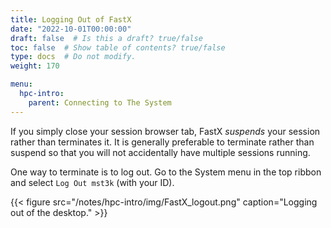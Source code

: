 ```yaml
---
title: Logging Out of FastX
date: "2022-10-01T00:00:00"
draft: false  # Is this a draft? true/false
toc: false  # Show table of contents? true/false
type: docs  # Do not modify.
weight: 170

menu:
  hpc-intro:
    parent: Connecting to The System
---
```


If you simply close your session browser tab, FastX _suspends_ your session rather than terminates it.  It is generally preferable to terminate rather than suspend so that you will not accidentally have multiple sessions running.

One way to terminate is to log out.  Go to the System menu in the top ribbon and select `Log Out mst3k` (with your ID).

{{< figure src="/notes/hpc-intro/img/FastX_logout.png" caption="Logging out of the desktop." >}}


